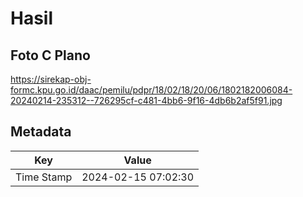 # Hasil

## Foto C Plano

https://sirekap-obj-formc.kpu.go.id/daac/pemilu/pdpr/18/02/18/20/06/1802182006084-20240214-235312--726295cf-c481-4bb6-9f16-4db6b2af5f91.jpg


## Metadata

| Key        | Value               |
| ---------- | ------------------- |
| Time Stamp | 2024-02-15 07:02:30 |



